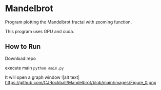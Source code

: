# Mandelbrot

Program plotting the Mandelbrot fractal with zooming function. 

This program uses GPU and cuda.

## How to Run

Download repo

execute main 
```python main.py```

It will open a graph window 
![alt text] https://github.com/CJRockball/Mandelbrot/blob/main/images/Figure_0.png

